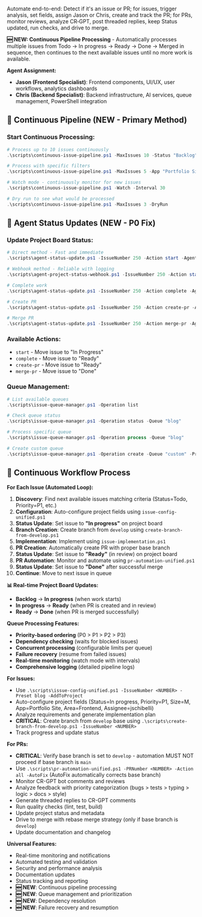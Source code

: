 ﻿Automate end-to-end: Detect if it's an issue or PR; for issues, trigger analysis, set fields, assign Jason or Chris, create and track the PR; for PRs, monitor reviews, analyze CR‑GPT, post threaded replies, keep Status updated, run checks, and drive to merge.

**🆕 NEW: Continuous Pipeline Processing** - Automatically processes multiple issues from Todo → In progress → Ready → Done → Merged in sequence, then continues to the next available issues until no more work is available.

**Agent Assignment:**
- **Jason (Frontend Specialist)**: Frontend components, UI/UX, user workflows, analytics dashboards
- **Chris (Backend Specialist)**: Backend infrastructure, AI services, queue management, PowerShell integration

## 🚀 **Continuous Pipeline (NEW - Primary Method)**

### **Start Continuous Processing:**
```powershell
# Process up to 10 issues continuously
.\scripts\continuous-issue-pipeline.ps1 -MaxIssues 10 -Status "Backlog" -Priority "P1"

# Process with specific filters
.\scripts\continuous-issue-pipeline.ps1 -MaxIssues 5 -App "Portfolio Site" -Area "Frontend"

# Watch mode - continuously monitor for new issues
.\scripts\continuous-issue-pipeline.ps1 -Watch -Interval 30

# Dry run to see what would be processed
.\scripts\continuous-issue-pipeline.ps1 -MaxIssues 3 -DryRun
```

## 🤖 **Agent Status Updates (NEW - P0 Fix)**

### **Update Project Board Status:**
```powershell
# Direct method - Fast and immediate
.\scripts\agent-status-update.ps1 -IssueNumber 250 -Action start -AgentName "jason"

# Webhook method - Reliable with logging
.\scripts\agent-project-status-webhook.ps1 -IssueNumber 250 -Action start -AgentName "jason"

# Complete work
.\scripts\agent-status-update.ps1 -IssueNumber 250 -Action complete -AgentName "jason"

# Create PR
.\scripts\agent-status-update.ps1 -IssueNumber 250 -Action create-pr -AgentName "jason"

# Merge PR
.\scripts\agent-status-update.ps1 -IssueNumber 250 -Action merge-pr -AgentName "jason"
```

### **Available Actions:**
- `start` - Move issue to "In Progress"
- `complete` - Move issue to "Ready" 
- `create-pr` - Move issue to "Ready"
- `merge-pr` - Move issue to "Done"

### **Queue Management:**
```powershell
# List available queues
.\scripts\issue-queue-manager.ps1 -Operation list

# Check queue status
.\scripts\issue-queue-manager.ps1 -Operation status -Queue "blog"

# Process specific queue
.\scripts\issue-queue-manager.ps1 -Operation process -Queue "blog"

# Create custom queue
.\scripts\issue-queue-manager.ps1 -Operation create -Queue "custom" -Priority "P1" -App "Portfolio Site" -Area "Frontend" -MaxConcurrent 3
```

## 🔄 **Continuous Workflow Process**

**For Each Issue (Automated Loop):**
1. **Discovery**: Find next available issues matching criteria (Status=Todo, Priority=P1, etc.)
2. **Configuration**: Auto-configure project fields using `issue-config-unified.ps1`
3. **Status Update**: Set issue to **"In progress"** on project board
4. **Branch Creation**: Create branch from `develop` using `create-branch-from-develop.ps1`
5. **Implementation**: Implement using `issue-implementation.ps1`
6. **PR Creation**: Automatically create PR with proper base branch
7. **Status Update**: Set issue to **"Ready"** (in review) on project board
8. **PR Automation**: Monitor and automate using `pr-automation-unified.ps1`
9. **Status Update**: Set issue to **"Done"** after successful merge
10. **Continue**: Move to next issue in queue

**📊 Real-time Project Board Updates:**
- **Backlog** → **In progress** (when work starts)
- **In progress** → **Ready** (when PR is created and in review)
- **Ready** → **Done** (when PR is merged successfully)

**Queue Processing Features:**
- **Priority-based ordering** (P0 > P1 > P2 > P3)
- **Dependency checking** (waits for blocked issues)
- **Concurrent processing** (configurable limits per queue)
- **Failure recovery** (resume from failed issues)
- **Real-time monitoring** (watch mode with intervals)
- **Comprehensive logging** (detailed pipeline logs)

**For Issues:**
- Use `.\scripts\issue-config-unified.ps1 -IssueNumber <NUMBER> -Preset blog -AddToProject`
- Auto-configure project fields (Status=In progress, Priority=P1, Size=M, App=Portfolio Site, Area=Frontend, Assignee=jschibelli)
- Analyze requirements and generate implementation plan
- **CRITICAL**: Create branch from `develop` base using `.\scripts\create-branch-from-develop.ps1 -IssueNumber <NUMBER>`
- Track progress and update status

**For PRs:**
- **CRITICAL**: Verify base branch is set to `develop` - automation MUST NOT proceed if base branch is `main`
- Use `.\scripts\pr-automation-unified.ps1 -PRNumber <NUMBER> -Action all -AutoFix` (AutoFix automatically corrects base branch)
- Monitor CR-GPT bot comments and reviews
- Analyze feedback with priority categorization (bugs > tests > typing > logic > docs > style)
- Generate threaded replies to CR-GPT comments
- Run quality checks (lint, test, build)
- Update project status and metadata
- Drive to merge with rebase merge strategy (only if base branch is `develop`)
- Update documentation and changelog

**Universal Features:**
- Real-time monitoring and notifications
- Automated testing and validation
- Security and performance analysis
- Documentation updates
- Status tracking and reporting
- **🆕 NEW**: Continuous pipeline processing
- **🆕 NEW**: Queue management and prioritization
- **🆕 NEW**: Dependency resolution
- **🆕 NEW**: Failure recovery and resumption